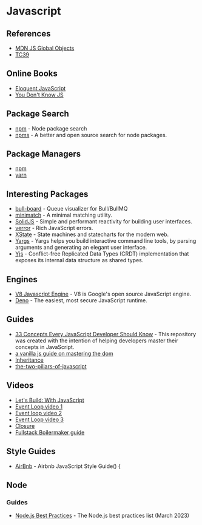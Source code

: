 # Javascript

## References

- [MDN JS Global Objects](https://developer.mozilla.org/en-US/docs/Web/JavaScript/Reference/Global_Objects)
- [TC39 ](https://www.ecma-international.org/technical-committees/tc39/?tab=general)

## Online Books

- [Eloquent JavaScript](https://eloquentjavascript.net/)
- [You Don't Know JS](https://github.com/getify/You-Dont-Know-JS/blob/1st-ed/README.md)

## Package Search

- [npm](https://www.npmjs.com/) - Node package search
- [npms](https://npms.io/) - A better and open source search for node packages.

## Package Managers

- [npm](https://docs.npmjs.com/)
- [yarn](https://yarnpkg.com/)

## Interesting Packages

- [bull-board](https://github.com/felixmosh/bull-board) - Queue visualizer for Bull/BullMQ
- [minimatch](https://github.com/isaacs/minimatch) - A minimal matching utility.
- [SolidJS](https://www.solidjs.com/) - Simple and performant reactivity for building user interfaces.
- [verror](https://github.com/TritonDataCenter/node-verror) - Rich JavaScript errors.
- [XState](https://xstate.js.org/) - State machines and statecharts for the modern web.
- [Yargs](https://github.com/yargs/yargs) - Yargs helps you build interactive command line tools, by parsing arguments and generating an elegant user interface.
- [Yjs](https://github.com/yjs/yjs) - Conflict-free Replicated Data Types (CRDT) implementation that exposes its internal data structure as shared types.

## Engines

- [V8 Javascript Engine](https://github.com/v8/v8) - V8 is Google's open source JavaScript engine.
- [Deno](https://deno.land/) - The easiest, most secure JavaScript runtime.

## Guides

- [33 Concepts Every JavaScript Developer Should Know](https://github.com/leonardomso/33-js-concepts) - This repository was created with the intention of helping developers master their concepts in JavaScript.
- [a vanilla js guide on mastering the dom](https://www.ronaldjamesgroup.com/blog/a-vanilla-js-guide-on-mastering-the-dom)
- [Inheritance](https://developer.mozilla.org/en-US/docs/Web/JavaScript/Inheritance_and_the_prototype_chain)
- [the-two-pillars-of-javascript](https://medium.com/javascript-scene/the-two-pillars-of-javascript-ee6f3281e7f3)

## Videos

- [Let's Build: With JavaScript](https://www.youtube.com/playlist?list=PL01nNIgQ4uxM1kntLfPh_3O2GIIdbLqKS)
- [Event Loop video 1](https://www.youtube.com/watch?v=8aGhZQkoFbQ&t=979s)
- [Event loop video 2](https://www.youtube.com/watch?v=XzXIMZMN9k4)
- [Event Loop video 3](https://www.youtube.com/watch?v=u1kqx6AenYw)
- [Closure](https://www.youtube.com/watch?v=71AtaJpJHw0)
- [Fullstack Boilermaker guide](https://www.youtube.com/playlist?list=PLx0iOsdUOUmn7D5XL4mRUftn8hvAJGs8H)

## Style Guides

- [AirBnb](https://github.com/airbnb/javascript) - Airbnb JavaScript Style Guide() {

## Node

### Guides

- [Node.js Best Practices](https://github.com/goldbergyoni/nodebestpractices) -  The Node.js best practices list (March 2023)
